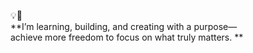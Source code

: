 💡🚀  
**I’m learning, building, and creating with a purpose—  
achieve more freedom to focus on what truly matters. **


